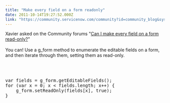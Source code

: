```yaml
---
title: "Make every field on a form readonly"
date: 2011-10-14T19:27:52.000Z
link: "https://community.servicenow.com/community?id=community_blog&sys_id=8ffc66a5dbd0dbc01dcaf3231f96199a"
---
```

<p>Xavier asked on the Community forums "<a title="50254" href="/community?id=community_question&sys_id=1c884321db5cdbc01dcaf3231f96190e">Can I make every field on a form read-only?</a>"<br /><br />You can! Use a g_form method to enumerate the editable fields on a form, and then iterate through them, setting them as read-only.<br /><br /><pre __default_attr="plain" __jive_macro_name="code" class="jive_text_macro jive_macro_code"><br /><br />var fields = g_form.getEditableFields();<br />for (var x = 0; x &lt; fields.length; x++) {<br />    g_form.setReadOnly(fields[x], true);<br />}<br /></pre></p>